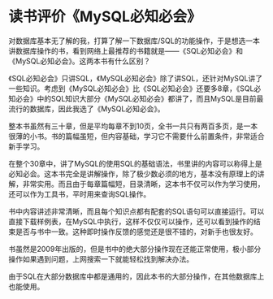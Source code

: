 # 读书评价《MySQL必知必会》

对数据库基本无了解的我，打算了解一下数据库/SQL的功能操作，于是想选一本讲数据库操作的书，看到网络上最推荐的书籍就是——《SQL必知必会》和《MySQL必知必会》。这两本书有什么区别？

《SQL必知必会》只讲SQL，《MySQL必知必会》除了讲SQL，还针对MySQL讲了一些知识。考虑到《MySQL必知必会》比《SQL必知必会》还要多8章，《SQL必知必会》中的SQL知识大部分《MySQL必知必会》都讲了，而且MySQL是目前最流行的数据库，因此我选了《MySQL必知必会》。

整本书虽然有三十章，但是平均每章不到10页，全书一共只有两百多页，是一本很薄的小书。书的篇幅虽短，但内容基础，学习它不需要什么前置条件，非常适合新手学习。

在整个30章中，讲了MySQL的使用SQL的基础语法，书里讲的内容可以称得上是必知必会。这本书完全是讲解操作，除了极少数必须的地方，基本没有原理上的讲解，非常实用。而且由于每章篇幅短，目录清晰，这本书不仅可以作为学习使用，还可以作为工具书，平时用来查询SQL操作。

书中内容讲述非常清晰，而且每个知识点都有配套的SQL语句可以直接运行。可以直接下载样例表，在MySQL中执行，这样不仅仅可以操作，还可以看到操作的结束是否与书中一致。这种即时操作反馈的感觉还是很不错的，对新手也很友好。

书虽然是2009年出版的，但是书中的绝大部分操作现在还能正常使用，极小部分操作如果遇到问题，上网搜索一下就能轻松找到解决办法。

由于SQL在大部分数据库中都是通用的，因此本书的大部分操作，在其他数据库上也能使用。
